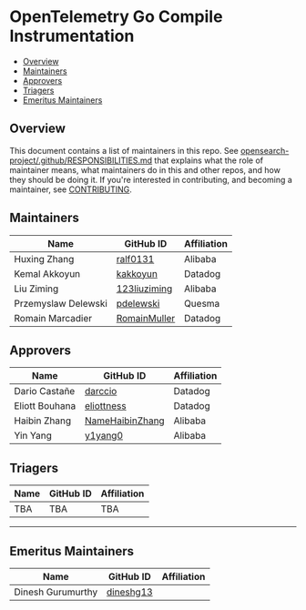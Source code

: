 # OpenTelemetry Go Compile Instrumentation

- [Overview](#overview)
- [Maintainers](#maintainers)
- [Approvers](#approvers)
- [Triagers](#triagers)
- [Emeritus Maintainers](#emeritus-maintainers)

## Overview

This document contains a list of maintainers in this repo. See [opensearch-project/.github/RESPONSIBILITIES.md](https://github.com/opensearch-project/.github/blob/main/RESPONSIBILITIES.md#maintainer-responsibilities) that explains what the role of maintainer means, what maintainers do in this and other repos, and how they should be doing it. If you're interested in contributing, and becoming a maintainer, see [CONTRIBUTING](CONTRIBUTING.md).

## Maintainers

| Name               | GitHub ID                                         | Affiliation |
| ------------------ | ------------------------------------------------- | ----------- |
| Huxing Zhang       | [ralf0131](https://github.com/ralf0131)           | Alibaba     |
| Kemal Akkoyun      | [kakkoyun](https://github.com/kakkoyun)           | Datadog     |
| Liu Ziming         | [123liuziming](https://github.com/123liuziming)   | Alibaba     |
| Przemyslaw Delewski| [pdelewski](https://github.com/pdelewski)         | Quesma      |
| Romain Marcadier   | [RomainMuller](https://github.com/RomainMuller)   | Datadog     |

## Approvers

| Name              | GitHub ID                                             | Affiliation |
| ----------------- | ----------------------------------------------------- | ----------- |
| Dario Castañe    | [darccio](https://github.com/darccio)                  | Datadog     |
| Eliott Bouhana   | [eliottness](https://github.com/eliottness)            | Datadog     |
| Haibin Zhang      | [NameHaibinZhang](https://github.com/NameHaibinZhang) | Alibaba     |
| Yin Yang          | [y1yang0](https://github.com/y1yang0)                 | Alibaba     |

## Triagers

| Name              | GitHub ID                                             | Affiliation |
| ----------------- | ----------------------------------------------------- | ----------- |
| TBA               | TBA                                                   | TBA         |

---

## Emeritus Maintainers

| Name              | GitHub ID                                   | Affiliation |
| ----------------- | ------------------------------------------- | ----------- |
| Dinesh Gurumurthy | [dineshg13](https://github.com/dineshg13)   |             |
